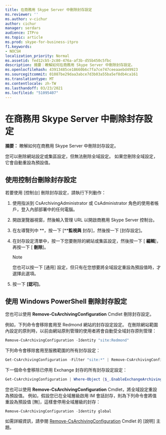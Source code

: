 ```yaml
---
title: 在商務用 Skype Server 中刪除封存設定
ms.reviewer: ''
ms.author: v-cichur
author: cichur
manager: serdars
audience: ITPro
ms.topic: article
ms.prod: skype-for-business-itpro
f1.keywords:
- NOCSH
localization_priority: Normal
ms.assetid: fed12cb5-2c80-476a-af3b-d55b450c5fbc
description: 摘要：瞭解如何在商務用 Skype Server 中刪除封存設定。
ms.openlocfilehash: 43913485ce18660b6c7fa7ce747ceeaaebd49923
ms.sourcegitcommit: 01087be29daa3abce7d3b03a55ba5ef8db4ca161
ms.translationtype: MT
ms.contentlocale: zh-TW
ms.lasthandoff: 03/23/2021
ms.locfileid: "51095407"
---
```

# <a name="delete-an-archiving-configuration-in-skype-for-business-server"></a>在商務用 Skype Server 中刪除封存設定

**摘要：** 瞭解如何在商務用 Skype Server 中刪除封存設定。
  
您可以刪除網站設定或集區設定，但無法刪除全域設定。 如果您刪除全域設定，它會自動重設為預設值。
  
## <a name="delete-an-archiving-configuration-by-using-the-control-panel"></a>使用控制台刪除封存設定

若要使用 [控制台] 刪除封存設定，請執行下列動作：
  
1. 使用指派到 CsArchivingAdministrator 或 CsAdministrator 角色的使用者帳戶，登入內部部署中的任何電腦。 
    
2. 開啟瀏覽器視窗，然後輸入管理 URL 以開啟商務用 Skype Server 控制台。 
    
3. 在左導覽列中 **，按一下 [****監視與** 封存]，然後按一下 [封存設定]。
    
4. 在封存設定清單中，按一下您要刪除的網站或集區設定，然後按一下 [ **編輯**]，再按一下 [ **刪除**]。
    
    > [!NOTE]
    > 您也可以按一下 [通用] 設定，但只有在您想要將全域設定重設為預設值時，才選擇此選項。 
  
5. 按一下 **[認可]**。
    
## <a name="delete-an-archiving-configuration-by-using-windows-powershell"></a>使用 Windows PowerShell 刪除封存設定

您也可以使用 **Remove-CsArchivingConfiguration** Cmdlet 刪除封存設定。
  
例如，下列命令會移除套用至 Redmond 網站的封存設定設定。 在刪除網站範圍內設定的原則時，以前由網站原則管理的使用者將會自動受全域封存原則管理：
  
```PowerShell
Remove-CsArchivingConfiguration -Identity "site:Redmond"
```

下列命令會移除套用至服務範圍的所有封存設定：
  
```PowerShell
Get-CsArchivingConfiguration -Filter "site:*" | Remove-CsArchivingConfiguration
```

下一個命令會移除已停用 Exchange 封存的所有封存設定設定：
  
```PowerShell
Get-CsArchivingConfiguration | Where-Object {$_.EnableExchangeArchiving -eq $False} | Remove-CsArchivingConfiguration
```

您也可以使用 **Remove-CsArchivingConfiguration** Cmdlet，將全域設定重設為預設值。 例如，假設您已在全域層級啟用 IM 會話封存，則為下列命令會將值重設為預設值 [無]，這樣會停用全域層級的封存：
  
```PowerShell
Remove-CsArchivingConfiguration -Identity global
```

如需詳細資訊，請參閱 [Remove-CsArchivingConfiguration](/powershell/module/skype/remove-csarchivingconfiguration?view=skype-ps) Cmdlet 的 [說明] 主題。